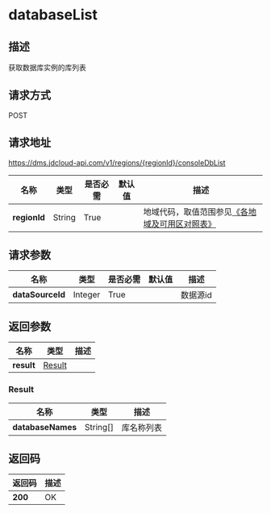 # databaseList


## 描述
获取数据库实例的库列表

## 请求方式
POST

## 请求地址
https://dms.jdcloud-api.com/v1/regions/{regionId}/consoleDbList

|名称|类型|是否必需|默认值|描述|
|---|---|---|---|---|
|**regionId**|String|True| |地域代码，取值范围参见[《各地域及可用区对照表》](../Enum-Definitions/Regions-AZ.md)|

## 请求参数
|名称|类型|是否必需|默认值|描述|
|---|---|---|---|---|
|**dataSourceId**|Integer|True| |数据源id|


## 返回参数
|名称|类型|描述|
|---|---|---|
|**result**|[Result](#result)| |

### <div id="Result">Result</div>
|名称|类型|描述|
|---|---|---|
|**databaseNames**|String[]|库名称列表|

## 返回码
|返回码|描述|
|---|---|
|**200**|OK|
